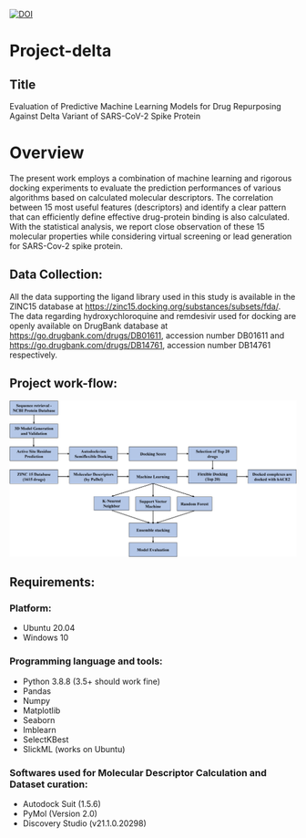 
[![DOI](https://zenodo.org/badge/DOI/10.5281/zenodo.5524803.svg)](https://doi.org/10.5281/zenodo.5524803)

# Project-delta

## Title
Evaluation of Predictive Machine Learning Models for Drug Repurposing Against Delta Variant of SARS-CoV-2 Spike Protein

# Overview
The present work employs a combination of machine learning and rigorous docking experiments to evaluate the prediction performances of various algorithms based on calculated molecular descriptors. The correlation between 15 most useful features (descriptors) and identify a clear pattern that can efficiently define effective drug-protein binding is also calculated. With the statistical analysis, we report close observation of these 15 molecular properties while considering virtual screening or lead generation for SARS-Cov-2 spike protein.

## Data Collection:
All the data supporting the ligand library used in this study is available in the ZINC15 database at https://zinc15.docking.org/substances/subsets/fda/. The data regarding hydroxychloroquine and remdesivir used for docking are openly available on DrugBank database at https://go.drugbank.com/drugs/DB01611, accession number DB01611 and https://go.drugbank.com/drugs/DB14761, accession number DB14761 respectively.

## Project work-flow:
<img src="Flow_chart/Flow_chart_diagram.png" width="1000" >

## Requirements:

### Platform: 
  * Ubuntu 20.04
  * Windows 10

### Programming language and tools: 
  * Python 3.8.8 (3.5+ should work fine)
  * Pandas
  * Numpy
  * Matplotlib
  * Seaborn
  * Imblearn
  * SelectKBest
  * SlickML (works on Ubuntu)

### Softwares used for Molecular Descriptor Calculation and Dataset curation:
  * Autodock Suit (1.5.6)
  * PyMol (Version 2.0)
  * Discovery Studio (v21.1.0.20298)
